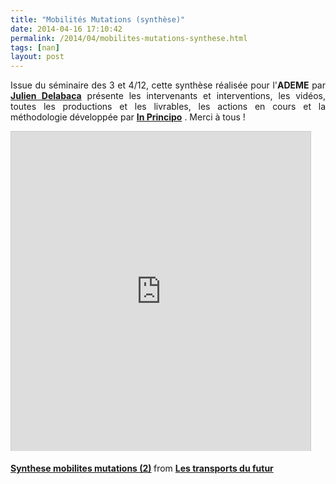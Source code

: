 ```yaml
---
title: "Mobilités Mutations (synthèse)"
date: 2014-04-16 17:10:42
permalink: /2014/04/mobilites-mutations-synthese.html
tags: [nan]
layout: post
---
```


<p style="text-align: justify;">Issue du séminaire des 3 et 4/12, cette synthèse réalisée pour l'<strong>ADEME</strong> par <a href="http://www.juliendelabaca.fr/" target="_blank"><strong>Julien Delabaca</strong></a> présente les intervenants et interventions, les vidéos, toutes les productions et les livrables, les actions en cours et la méthodologie développée par <a href="http://www.inprincipo.com/" target="_blank"><strong>In Principo</strong></a> . Merci à tous !</p> <p><iframe allowfullscreen="" frameborder="0" height="511" marginheight="0" marginwidth="0" scrolling="no" src="http://www.slideshare.net/slideshow/embed_code/33603533" style="border: 1px solid #CCC; border-width: 1px 1px 0; margin-bottom: 5px; max-width: 100%;" width="479"> </iframe></p> <div style="margin-bottom: 5px;"><strong> <a href="https://fr.slideshare.net/transportsdufutur/synthese-mobilites-mutations-2" target="_blank" title="Synthese mobilites mutations (2)">Synthese mobilites mutations (2)</a> </strong> from <strong><a href="http://www.slideshare.net/transportsdufutur" target="_blank">Les transports du futur</a></strong></div>
